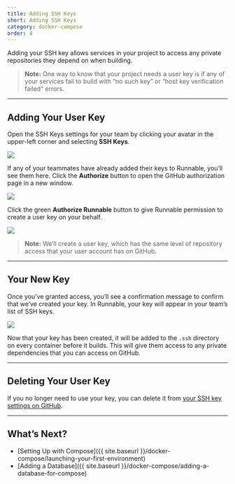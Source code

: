 ```yaml
---
title: Adding SSH Keys
short: Adding SSH Keys
category: docker-compose
order: 4
---
```


Adding your SSH key allows services in your project to access any private repositories they depend on when building.

> **Note:** One way to know that your project needs a user key is if any of your services fail to build with “no such key” or “host key verification failed” errors.

---

## Adding Your User Key

Open the SSH Keys settings for your team by clicking your avatar in the upper-left corner and selecting **SSH Keys**.

![](images/ss-ssh-navigation.png)

If any of your teammates have already added their keys to Runnable, you’ll see them here. Click the **Authorize** button to open the GitHub authorization page in a new window.

![](images/ss-ssh-authorize.png)

Click the green **Authorize Runnable** button to give Runnable permission to create a user key on your behalf.

![](images/ss-ssh-github.png)

> **Note:** We’ll create a user key, which has the same level of repository access that your user account has on GitHub.

---

## Your New Key

Once you’ve granted access, you’ll see a confirmation message to confirm that we’ve created your key. In Runnable, your key will appear in your team’s list of SSH keys.

![](images/ss-ssh-new-key.png)

Now that your key has been created, it will be added to the `.ssh` directory on every container before it builds. This will give them access to any private dependencies that you can access on GitHub.

---

## Deleting Your User Key

If you no longer need to use your key, you can delete it from [your SSH key settings on GitHub](//github.com/settings/keys).

---

## What’s Next?

- [Setting Up with Compose]({{ site.baseurl }}/docker-compose/launching-your-first-environment)
- [Adding a Database]({{ site.baseurl }}/docker-compose/adding-a-database-for-compose)
